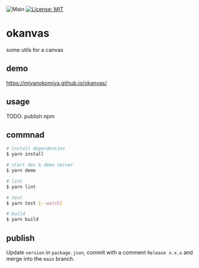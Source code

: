 ![Main](https://github.com/miyanokomiya/okanvas/workflows/test/badge.svg)
[![License: MIT](https://img.shields.io/badge/License-MIT-yellow.svg)](https://opensource.org/licenses/MIT)

# okanvas
some utils for a canvas

## demo
https://miyanokomiya.github.io/okanvas/

## usage
TODO: publish npm

## commnad

``` bash
# install dependencies
$ yarn install

# start dev & demo server
$ yarn demo

# lint
$ yarn lint

# test
$ yarn test [--watch]

# build
$ yarn build
```

## publish
Update `version` in `package.json`, commit with a comment `Release x.x.x` and merge into the `main` branch.
